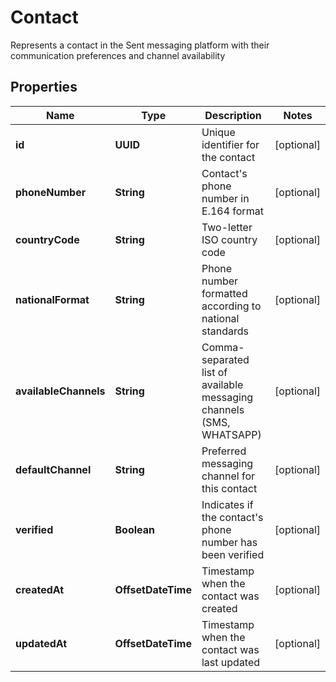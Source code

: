 

# Contact

Represents a contact in the Sent messaging platform with their communication preferences and channel availability

## Properties

| Name | Type | Description | Notes |
|------------ | ------------- | ------------- | -------------|
|**id** | **UUID** | Unique identifier for the contact |  [optional] |
|**phoneNumber** | **String** | Contact&#39;s phone number in E.164 format |  [optional] |
|**countryCode** | **String** | Two-letter ISO country code |  [optional] |
|**nationalFormat** | **String** | Phone number formatted according to national standards |  [optional] |
|**availableChannels** | **String** | Comma-separated list of available messaging channels (SMS, WHATSAPP) |  [optional] |
|**defaultChannel** | **String** | Preferred messaging channel for this contact |  [optional] |
|**verified** | **Boolean** | Indicates if the contact&#39;s phone number has been verified |  [optional] |
|**createdAt** | **OffsetDateTime** | Timestamp when the contact was created |  [optional] |
|**updatedAt** | **OffsetDateTime** | Timestamp when the contact was last updated |  [optional] |



